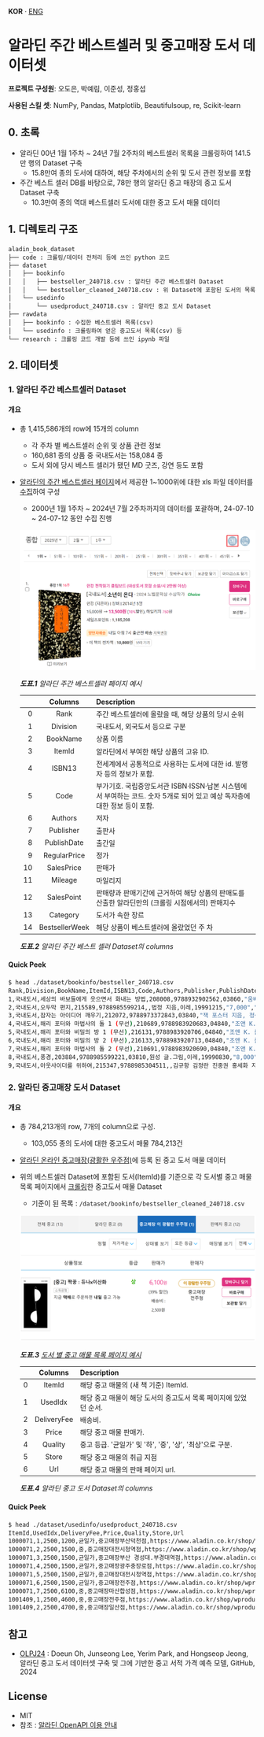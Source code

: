 **KOR** · [ENG](./README.md)

# 알라딘 주간 베스트셀러 및 중고매장 도서 데이터셋

**프로젝트 구성원**: 오도은, 박예림, 이준성, 정홍섭

**사용된 스킬 셋**: NumPy, Pandas, Matplotlib, Beautifulsoup, re, Scikit-learn

## 0. 초록

- 알라딘 00년 1월 1주차 ~ 24년 7월 2주차의 베스트셀러 목록을 크롤링하여 141.5만 행의 Dataset 구축
  - 15.8만여 종의 도서에 대하여, 해당 주차에서의 순위 및 도서 관련 정보를 포함
- 주간 베스트 셀러 DB를 바탕으로, 78만 행의 알라딘 중고 매장의 중고 도서 Dataset 구축
  - 10.3만여 종의 역대 베스트셀러 도서에 대한 중고 도서 매물 데이터

## 1. 디렉토리 구조

```
aladin_book_dataset
├── code : 크롤링/데이터 전처리 등에 쓰인 python 코드
├── dataset
│   ├── bookinfo
│   │   ├── bestseller_240718.csv : 알라딘 주간 베스트셀러 Dataset
│   │   └── bestseller_cleaned_240718.csv : 위 Dataset에 포함된 도서의 목록
│   └── usedinfo
│       └── usedproduct_240718.csv : 알라딘 중고 도서 Dataset
├── rawdata
│   ├── bookinfo : 수집한 베스트셀러 목록(csv)
│   └── usedinfo : 크롤링하여 얻은 중고도서 목록(csv) 등
└── research : 크롤링 코드 개발 등에 쓰인 ipynb 파일
```

## 2. 데이터셋

### 1. 알라딘 주간 베스트셀러 Dataset

#### 개요

- 총 1,415,586개의 row에 15개의 column
  - 각 주차 별 베스트셀러 순위 및 상품 관련 정보
  - 160,681 종의 상품 중 국내도서는 158,084 종
  - 도서 외에 당시 베스트 셀러가 됐던 MD 굿즈, 강연 등도 포함
- [알라딘의 주간 베스트셀러 페이지](https://www.aladin.co.kr/shop/common/wbest.aspx?BranchType=1)에서 제공한 1~1000위에 대한 xls 파일 데이터를 [수집](./research/240718_crawling_step0-2_by_js.ipynb)하여 구성
  - 2000년 1월 1주차 ~ 2024년 7월 2주차까지의 데이터를 포괄하며, 24-07-10 ~ 24-07-12 동안 수집 진행

  ![img1](./imgs/bestpage.png)

  *<b>도표.1</b> 알라딘 주간 베스트셀러 페이지 예시*

  |    |Columns          |Description                                   |
  |---:|:---------------:|----------------------------------------------|
  | 0  | Rank            |주간 베스트셀러에 올랐을 때, 해당 상품의 당시 순위|
  | 1  | Division        |국내도서, 외국도서 등으로 구분|
  | 2  | BookName        |상품 이름|
  | 3  | ItemId          |알라딘에서 부여한 해당 상품의 고유 ID.|
  | 4  | ISBN13          |전세계에서 공통적으로 사용하는 도서에 대한 id. 발행자 등의 정보가 포함.|
  | 5  | Code            |부가기호. 국립중앙도서관 ISBN·ISSN·납본 시스템에서 부여하는 코드. 숫자 5개로 되어 있고 예상 독자층에 대한 정보 등이 포함.|
  | 6  | Authors         |저자|
  | 7  | Publisher       |출판사|
  | 8  | PublishDate     |출간일|
  | 9  | RegularPrice    |정가|
  | 10 | SalesPrice      |판매가|
  | 11 | Mileage         |마일리지|
  | 12 | SalesPoint      |판매량과 판매기간에 근거하여 해당 상품의 판매도를 산출한 알라딘만의 (크롤링 시점에서의) 판매지수|
  | 13 | Category        |도서가 속한 장르|
  | 14 | BestsellerWeek  |해당 상품이 베스트셀러에 올랐었던 주 차|

  *<b>도표.2</b> 알라딘 주간 베스트 셀러 Dataset의 columns*

#### Quick Peek

```bash
$ head ./dataset/bookinfo/bestseller_240718.csv 
Rank,Division,BookName,ItemId,ISBN13,Code,Authors,Publisher,PublishDate,RegularPrice,SalesPrice,Mileage,SalesPoint,Category,BestsellerWeek
1,국내도서,세상의 바보들에게 웃으면서 화내는 방법,208008,9788932902562,03860,"움베르토 에코 지음, 이세욱 옮김",열린책들,19991010,"9,500","8,550",470점,2695,에세이,2000년1월1주
2,국내도서,오두막 편지,215589,9788985599214,,법정 지음,이레,19991215,"7,000","6,300",350점,1922,종교/역학,2000년1월1주
3,국내도서,잠자는 아이디어 깨우기,212072,9788973372843,03840,"잭 포스터 지음, 정상수 옮김",해냄,19991120,"8,000","7,200",400점,267,자기계발,2000년1월1주
4,국내도서,해리 포터와 마법사의 돌 1 (무선),210689,9788983920683,04840,"조앤 K. 롤링 지음, 김혜원 옮김",문학수첩,19991119,"8,000","7,200",400점,20442,소설/시/희곡,2000년1월1주
5,국내도서,해리 포터와 비밀의 방 1 (무선),216131,9788983920706,04840,"조앤 K. 롤링 지음, 김혜원 옮김",문학수첩,19991220,"8,000","7,200",400점,16978,소설/시/희곡,2000년1월1주
6,국내도서,해리 포터와 비밀의 방 2 (무선),216133,9788983920713,04840,"조앤 K. 롤링 지음, 김혜원 옮김",문학수첩,19991230,"8,000","7,200",400점,16601,소설/시/희곡,2000년1월1주
7,국내도서,해리 포터와 마법사의 돌 2 (무선),210691,9788983920690,04840,"조앤 K. 롤링 지음, 김혜원 옮김",문학수첩,19991119,"8,000","7,200",400점,18465,소설/시/희곡,2000년1월1주
8,국내도서,풍경,203884,9788985599221,03810,원성 글.그림,이레,19990830,"8,000","7,200",400점,1907,종교/역학,2000년1월1주
9,국내도서,아웃사이더를 위하여,215347,9788985304511,,김규항 김정란 진중권 홍세화 지음,아웃사이더,19991125,"7,000","6,300",350점,807,사회과학,2000년1월1주
```

### 2. 알라딘 중고매장 도서 Dataset

#### 개요

- 총 784,213개의 row, 7개의 column으로 구성.
  - 103,055 종의 도서에 대한 중고도서 매물 784,213건
- [알라딘 온라인 중고매장(광활한 우주점)](https://www.aladin.co.kr/usedstore/wonline.aspx?start=we)에 등록 된 중고 도서 매물 데이터
- 위의 베스트셀러 Dataset에 포함된 도서(ItemId)를 기준으로 각 도서별 중고 매물 목록 페이지에서 [크롤링](./code/step1_crawling_usedinfo.py)한 중고도서 매물 Dataset
  - 기준이 된 목록 : `/dataset/bookinfo/bestseller_cleaned_240718.csv`

  ![img2](./imgs/usedpage.png)
  
  *<b>도표.3</b> [도서 별 중고 매물 목록 페이지 예시](https://www.aladin.co.kr/shop/UsedShop/wuseditemall.aspx?ItemId=254468327&TabType=3&Fix=1
  )*

  |  |Columns      |Description|
  |-:|:-----------:|-|
  |0 | ItemId      | 해당 중고 매물의 (새 책 기준) ItemId. |
  |1 | UsedIdx     | 해당 중고 매물이 해당 도서의 중고도서 목록 페이지에 있었던 순서. |
  |2 | DeliveryFee | 배송비. |
  |3 | Price       | 해당 중고 매물 판매가. |
  |4 | Quality     | 중고 등급. '균일가' 및 '하', '중', '상', '최상'으로 구분. |
  |5 | Store       | 해당 중고 매물의 취급 지점 |
  |6 | Url         | 해당 중고 매물의 판매 페이지 url. |

  *<b>도표.4</b> 알라딘 중고 도서 Dataset의 columns*

#### Quick Peek

```bash
$ head ./dataset/usedinfo/usedproduct_240718.csv 
ItemId,UsedIdx,DeliveryFee,Price,Quality,Store,Url
1000071,1,2500,1200,균일가,중고매장부산덕천점,https://www.aladin.co.kr/shop/wproduct.aspx?ItemId=140023651
1000071,2,2500,1500,중,중고매장대전시청역점,https://www.aladin.co.kr/shop/wproduct.aspx?ItemId=109459918
1000071,3,2500,1500,균일가,중고매장부산 경성대.부경대역점,https://www.aladin.co.kr/shop/wproduct.aspx?ItemId=198392913
1000071,4,2500,1500,균일가,중고매장광주충장로점,https://www.aladin.co.kr/shop/wproduct.aspx?ItemId=189185916
1000071,5,2500,1500,균일가,중고매장대전시청역점,https://www.aladin.co.kr/shop/wproduct.aspx?ItemId=189184440
1000071,6,2500,1500,균일가,중고매장전주점,https://www.aladin.co.kr/shop/wproduct.aspx?ItemId=170067222
1000071,7,2500,6100,중,중고매장마산합성점,https://www.aladin.co.kr/shop/wproduct.aspx?ItemId=328649150
1001409,1,2500,4600,중,중고매장전주점,https://www.aladin.co.kr/shop/wproduct.aspx?ItemId=331232822
1001409,2,2500,4700,중,중고매장일산점,https://www.aladin.co.kr/shop/wproduct.aspx?ItemId=342294915
```

## 참고

- [OLPJ24][(OLPJ24)] : Doeun Oh, Junseong Lee, Yerim Park, and Hongseop Jeong, 알라딘 중고 도서 데이터셋 구축 및 그에 기반한 중고 서적 가격 예측 모델, GitHub, 2024

[(OLPJ24)]:https://github.com/kdt-3-second-Project/aladin_usedbook "OLPJ24"

## License

- MIT
- 참조 : [알라딘 OpenAPI 이용 안내](https://blog.aladin.co.kr/openapi/5353304)

